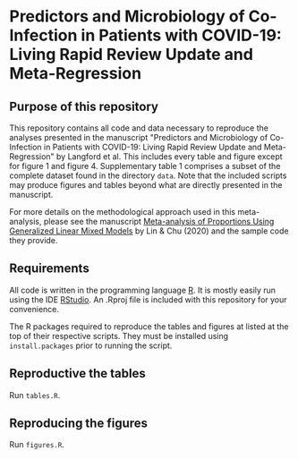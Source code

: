 # Predictors and Microbiology of Co-Infection in Patients with COVID-19: Living Rapid Review Update and Meta-Regression

## Purpose of this repository

This repository contains all code and data necessary to reproduce the analyses presented in the manuscript "Predictors and Microbiology of Co-Infection in Patients with COVID-19: Living Rapid Review Update and Meta-Regression" by Langford et al. This includes every table and figure except for figure 1 and figure 4. Supplementary table 1 comprises a subset of the complete dataset found in the directory `data`. Note that the included scripts may produce figures and tables beyond what are directly presented in the manuscript.

For more details on the methodological approach used in this meta-analysis, please see the manuscript [Meta-analysis of Proportions Using Generalized Linear
Mixed Models](https://doi.org/10.1097/EDE.0000000000001232) by Lin & Chu (2020) and the sample code they provide.

## Requirements

All code is written in the programming language [R](https://www.r-project.org/). It is mostly easily run using the IDE [RStudio](https://rstudio.com/). An .Rproj file is included with this repository for your convenience.

The R packages required to reproduce the tables and figures at listed at the top of their respective scripts. They must be installed using `install.packages` prior to running the script.

## Reproductive the tables

Run `tables.R`.

## Reproducing the figures

Run `figures.R`.
